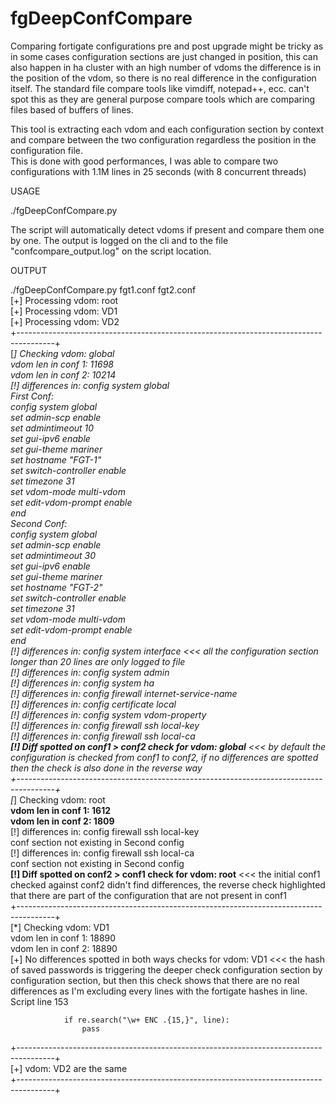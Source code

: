 # fgDeepConfCompare

Comparing fortigate configurations pre and post upgrade might be tricky as in some cases configuration sections are just changed in position, this can also happen in ha cluster with an high number of vdoms the difference is in the position of the vdom, so there is no real difference in the configuration itself. The standard file compare tools like vimdiff, notepad++, ecc. can't spot this as they are general purpose compare tools which are comparing files based of buffers of lines.<br>

This tool is extracting each vdom and each configuration section by context and compare between the two configuration regardless the position in the configuration file. <br>
This is done with good performances, I was able to compare two configurations with 1.1M lines in 25 seconds (with 8 concurrent threads)<br>


USAGE<br>

./fgDeepConfCompare.py <conf1 name> <conf2 name><br>

The script will automatically detect vdoms if present and compare them one by one. The output is logged on the cli and to the file "confcompare_output.log" on the script location.<br>

OUTPUT<br>

./fgDeepConfCompare.py  fgt1.conf fgt2.conf<br>
[+] Processing vdom: root<br>
[+] Processing vdom: VD1<br>
[+] Processing vdom: VD2<br>
+---------------------------------------------------------------------------------------+<br>
[*] Checking vdom: global<br>
vdom len in conf 1: 11698<br>
vdom len in conf 2: 10214<br>
[!] differences in: config system global<br>
First Conf:<br>
config system global<br>
    set admin-scp enable<br>
    set admintimeout 10<br>
    set gui-ipv6 enable<br>
    set gui-theme mariner<br>
    set hostname "FGT-1"<br>
    set switch-controller enable<br>
    set timezone 31<br>
    set vdom-mode multi-vdom<br>
    set edit-vdom-prompt enable<br>
end<br>
Second Conf:<br>
config system global<br>
    set admin-scp enable<br>
    set admintimeout 30<br>
    set gui-ipv6 enable<br>
    set gui-theme mariner<br>
    set hostname "FGT-2"<br>
    set switch-controller enable<br>
    set timezone 31<br>
    set vdom-mode multi-vdom<br>
    set edit-vdom-prompt enable<br>
end<br>
[!] differences in: config system interface    <<< all the configuration section longer than 20 lines are only logged to file<br>
[!] differences in: config system admin<br>
[!] differences in: config system ha<br>
[!] differences in: config firewall internet-service-name<br>
[!] differences in: config certificate local<br>
[!] differences in: config system vdom-property<br>
[!] differences in: config firewall ssh local-key<br>
[!] differences in: config firewall ssh local-ca<br>
**[!] Diff spotted on conf1 > conf2 check for vdom: global**  <<< by default the configuration is checked from conf1 to conf2, if no differences are spotted then the check is also done in the reverse way<br>
+---------------------------------------------------------------------------------------+<br>
[*] Checking vdom: root<br>
**vdom len in conf 1: 1612**<br>
**vdom len in conf 2: 1809**<br>
[!] differences in: config firewall ssh local-key<br>
conf section not existing in Second config<br>
[!] differences in: config firewall ssh local-ca<br>
conf section not existing in Second config<br>
**[!] Diff spotted on conf2 > conf1 check for vdom: root**   <<< the initial conf1 checked against conf2 didn't find differences, the reverse check highlighted that there are part of the configuration that are not present in conf1 <br>
+---------------------------------------------------------------------------------------+<br>
[*] Checking vdom: VD1<br>
vdom len in conf 1: 18890<br>
vdom len in conf 2: 18890<br>
[+] No differences spotted in both ways checks for vdom: VD1  <<< the hash of saved passwords is triggering the deeper check configuration section by configuration section, but then this check shows that there are no real differences as I'm excluding every lines with the fortigate hashes in line. Script line 153<br>

				if re.search("\w+ ENC .{15,}", line):
					pass
     
+---------------------------------------------------------------------------------------+<br>
[+] vdom: VD2 are the same<br>
+---------------------------------------------------------------------------------------+<br>
